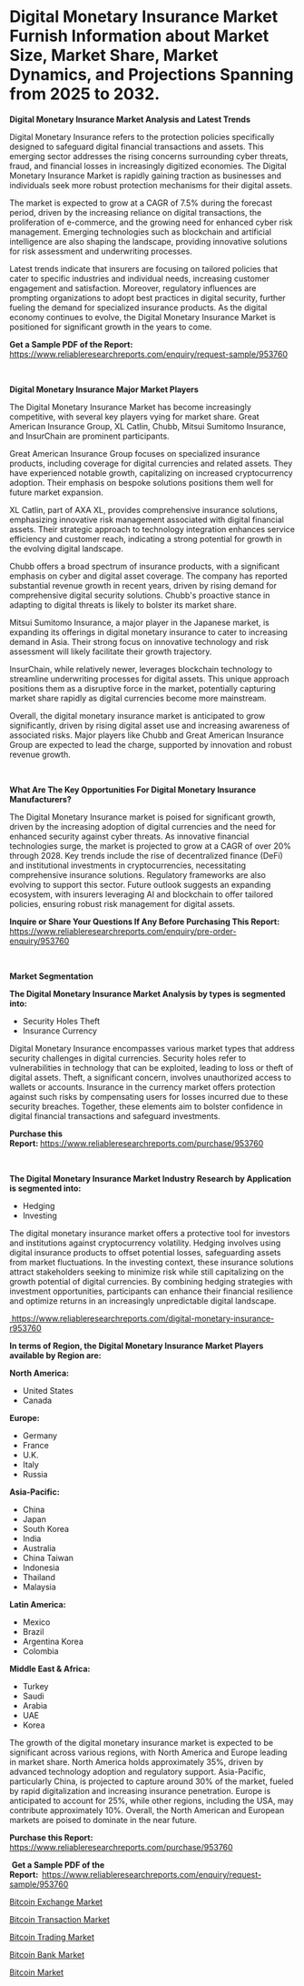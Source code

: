 <p><h1>Digital Monetary Insurance Market Furnish Information about Market Size, Market Share, Market Dynamics, and Projections Spanning from 2025 to 2032.</h1></p><p><strong>Digital Monetary Insurance Market Analysis and Latest Trends</strong></p>
<p><p>Digital Monetary Insurance refers to the protection policies specifically designed to safeguard digital financial transactions and assets. This emerging sector addresses the rising concerns surrounding cyber threats, fraud, and financial losses in increasingly digitized economies. The Digital Monetary Insurance Market is rapidly gaining traction as businesses and individuals seek more robust protection mechanisms for their digital assets.</p><p>The market is expected to grow at a CAGR of 7.5% during the forecast period, driven by the increasing reliance on digital transactions, the proliferation of e-commerce, and the growing need for enhanced cyber risk management. Emerging technologies such as blockchain and artificial intelligence are also shaping the landscape, providing innovative solutions for risk assessment and underwriting processes.</p><p>Latest trends indicate that insurers are focusing on tailored policies that cater to specific industries and individual needs, increasing customer engagement and satisfaction. Moreover, regulatory influences are prompting organizations to adopt best practices in digital security, further fueling the demand for specialized insurance products. As the digital economy continues to evolve, the Digital Monetary Insurance Market is positioned for significant growth in the years to come.</p></p>
<p><strong>Get a Sample PDF of the Report:&nbsp;</strong> <a href="https://www.reliableresearchreports.com/enquiry/request-sample/953760?utm_campaign=83&utm_medium=2&utm_source=Github&utm_content=ia&utm_term=07032025&utm_id=digital-monetary-insurance">https://www.reliableresearchreports.com/enquiry/request-sample/953760</a></p>
<p>&nbsp;</p>
<p><strong>Digital Monetary Insurance Major Market Players</strong></p>
<p><p>The Digital Monetary Insurance Market has become increasingly competitive, with several key players vying for market share. Great American Insurance Group, XL Catlin, Chubb, Mitsui Sumitomo Insurance, and InsurChain are prominent participants.</p><p>Great American Insurance Group focuses on specialized insurance products, including coverage for digital currencies and related assets. They have experienced notable growth, capitalizing on increased cryptocurrency adoption. Their emphasis on bespoke solutions positions them well for future market expansion.</p><p>XL Catlin, part of AXA XL, provides comprehensive insurance solutions, emphasizing innovative risk management associated with digital financial assets. Their strategic approach to technology integration enhances service efficiency and customer reach, indicating a strong potential for growth in the evolving digital landscape.</p><p>Chubb offers a broad spectrum of insurance products, with a significant emphasis on cyber and digital asset coverage. The company has reported substantial revenue growth in recent years, driven by rising demand for comprehensive digital security solutions. Chubb's proactive stance in adapting to digital threats is likely to bolster its market share.</p><p>Mitsui Sumitomo Insurance, a major player in the Japanese market, is expanding its offerings in digital monetary insurance to cater to increasing demand in Asia. Their strong focus on innovative technology and risk assessment will likely facilitate their growth trajectory.</p><p>InsurChain, while relatively newer, leverages blockchain technology to streamline underwriting processes for digital assets. This unique approach positions them as a disruptive force in the market, potentially capturing market share rapidly as digital currencies become more mainstream.</p><p>Overall, the digital monetary insurance market is anticipated to grow significantly, driven by rising digital asset use and increasing awareness of associated risks. Major players like Chubb and Great American Insurance Group are expected to lead the charge, supported by innovation and robust revenue growth.</p></p>
<p>&nbsp;</p>
<p><strong>What Are The Key Opportunities For Digital Monetary Insurance Manufacturers?</strong></p>
<p><p>The Digital Monetary Insurance market is poised for significant growth, driven by the increasing adoption of digital currencies and the need for enhanced security against cyber threats. As innovative financial technologies surge, the market is projected to grow at a CAGR of over 20% through 2028. Key trends include the rise of decentralized finance (DeFi) and institutional investments in cryptocurrencies, necessitating comprehensive insurance solutions. Regulatory frameworks are also evolving to support this sector. Future outlook suggests an expanding ecosystem, with insurers leveraging AI and blockchain to offer tailored policies, ensuring robust risk management for digital assets.</p></p>
<p><strong>Inquire or Share Your Questions If Any Before Purchasing This Report:</strong> <a href="https://www.reliableresearchreports.com/enquiry/pre-order-enquiry/953760?utm_campaign=83&utm_medium=2&utm_source=Github&utm_content=ia&utm_term=07032025&utm_id=digital-monetary-insurance">https://www.reliableresearchreports.com/enquiry/pre-order-enquiry/953760</a></p>
<p>&nbsp;</p>
<p><strong>Market Segmentation</strong></p>
<p><strong>The Digital Monetary Insurance Market Analysis by types is segmented into:</strong></p>
<p><ul><li>Security Holes Theft</li><li>Insurance Currency</li></ul></p>
<p><p>Digital Monetary Insurance encompasses various market types that address security challenges in digital currencies. Security holes refer to vulnerabilities in technology that can be exploited, leading to loss or theft of digital assets. Theft, a significant concern, involves unauthorized access to wallets or accounts. Insurance in the currency market offers protection against such risks by compensating users for losses incurred due to these security breaches. Together, these elements aim to bolster confidence in digital financial transactions and safeguard investments.</p></p>
<p><strong>Purchase this Report:&nbsp;</strong><a href="https://www.reliableresearchreports.com/purchase/953760?utm_campaign=83&utm_medium=2&utm_source=Github&utm_content=ia&utm_term=07032025&utm_id=digital-monetary-insurance">https://www.reliableresearchreports.com/purchase/953760</a></p>
<p>&nbsp;</p>
<p><strong>The Digital Monetary Insurance Market Industry Research by Application is segmented into:</strong></p>
<p><ul><li>Hedging</li><li>Investing</li></ul></p>
<p><p>The digital monetary insurance market offers a protective tool for investors and institutions against cryptocurrency volatility. Hedging involves using digital insurance products to offset potential losses, safeguarding assets from market fluctuations. In the investing context, these insurance solutions attract stakeholders seeking to minimize risk while still capitalizing on the growth potential of digital currencies. By combining hedging strategies with investment opportunities, participants can enhance their financial resilience and optimize returns in an increasingly unpredictable digital landscape.</p></p>
<p><a href="https://www.reliableresearchreports.com/digital-monetary-insurance-r953760?utm_campaign=83&utm_medium=2&utm_source=Github&utm_content=ia&utm_term=07032025&utm_id=digital-monetary-insurance">&nbsp;https://www.reliableresearchreports.com/digital-monetary-insurance-r953760</a></p>
<p><strong>In terms of Region, the Digital Monetary Insurance Market Players available by Region are:</strong></p>
<p>
    <p> <strong> North America: </strong>
        <ul>
            <li>United States</li>
            <li>Canada</li>
        </ul>
        </p> 
    <p> <strong> Europe: </strong>
        <ul>
            <li>Germany</li>
            <li>France</li>
            <li>U.K.</li>
            <li>Italy</li>
            <li>Russia</li>
        </ul>
        </p> 
    <p> <strong> Asia-Pacific: </strong>
        <ul>
            <li>China</li>
            <li>Japan</li>
            <li>South Korea</li>
            <li>India</li>
            <li>Australia</li>
            <li>China Taiwan</li>
            <li>Indonesia</li>
            <li>Thailand</li>
            <li>Malaysia</li>
        </ul>
        </p> 
    <p> <strong> Latin America: </strong>
        <ul>
            <li>Mexico</li>
            <li>Brazil</li>
            <li>Argentina Korea</li>
            <li>Colombia</li>
        </ul>
        </p> 
    <p> <strong> Middle East & Africa: </strong>
        <ul>
            <li>Turkey</li>
            <li>Saudi</li>
            <li>Arabia</li>
            <li>UAE</li>
            <li>Korea</li>
        </ul>
    </p>
    </p>
<p><p>The growth of the digital monetary insurance market is expected to be significant across various regions, with North America and Europe leading in market share. North America holds approximately 35%, driven by advanced technology adoption and regulatory support. Asia-Pacific, particularly China, is projected to capture around 30% of the market, fueled by rapid digitalization and increasing insurance penetration. Europe is anticipated to account for 25%, while other regions, including the USA, may contribute approximately 10%. Overall, the North American and European markets are poised to dominate in the near future.</p></p>
<p><strong>Purchase this Report: </strong><a href="https://www.reliableresearchreports.com/purchase/953760?utm_campaign=83&utm_medium=2&utm_source=Github&utm_content=ia&utm_term=07032025&utm_id=digital-monetary-insurance">https://www.reliableresearchreports.com/purchase/953760</a></p>
<p>&nbsp;<strong>Get a Sample PDF of the Report:&nbsp;&nbsp;</strong><a href="https://www.reliableresearchreports.com/enquiry/request-sample/953760?utm_campaign=83&utm_medium=2&utm_source=Github&utm_content=ia&utm_term=07032025&utm_id=digital-monetary-insurance">https://www.reliableresearchreports.com/enquiry/request-sample/953760</a></p>
<p><strong></strong></p>
<p><p><a href="https://github.com/dukerghostki/Market-Research-Report-List-1/blob/main/bitcoin-exchange-market.md?utm_campaign=83&utm_medium=2&utm_source=Github&utm_content=ia&utm_term=07032025&utm_id=digital-monetary-insurance">Bitcoin Exchange Market</a></p><p><a href="https://github.com/ssaradulai/Market-Research-Report-List-1/blob/main/bitcoin-transaction-market.md?utm_campaign=83&utm_medium=2&utm_source=Github&utm_content=ia&utm_term=07032025&utm_id=digital-monetary-insurance">Bitcoin Transaction Market</a></p><p><a href="https://github.com/keohannchavo/Market-Research-Report-List-1/blob/main/bitcoin-trading-market.md?utm_campaign=83&utm_medium=2&utm_source=Github&utm_content=ia&utm_term=07032025&utm_id=digital-monetary-insurance">Bitcoin Trading Market</a></p><p><a href="https://github.com/taveyasenay/Market-Research-Report-List-1/blob/main/bitcoin-bank-market.md?utm_campaign=83&utm_medium=2&utm_source=Github&utm_content=ia&utm_term=07032025&utm_id=digital-monetary-insurance">Bitcoin Bank Market</a></p><p><a href="https://github.com/helmeludu/Market-Research-Report-List-1/blob/main/bitcoin-market.md?utm_campaign=83&utm_medium=2&utm_source=Github&utm_content=ia&utm_term=07032025&utm_id=digital-monetary-insurance">Bitcoin Market</a></p></p>